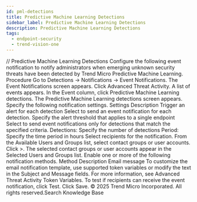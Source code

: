 ```yaml
---
id: pml-detections
title: Predictive Machine Learning Detections
sidebar_label: Predictive Machine Learning Detections
description: Predictive Machine Learning Detections
tags:
  - endpoint-security
  - trend-vision-one
---
```


/*<![CDATA[*/ $('#title').html($('meta[name=map-description]').attr('content')); /*]]>*/ Predictive Machine Learning Detections Configure the following event notification to notify administrators when emerging unknown security threats have been detected by Trend Micro Predictive Machine Learning. Procedure Go to Detections → Notifications → Event Notifications. The Event Notifications screen appears. Click Advanced Threat Activity. A list of events appears. In the Event column, click Predictive Machine Learning detections. The Predictive Machine Learning detections screen appears. Specify the following notification settings. Settings Description Trigger an alert for each detection Select to send an event notification for each detection. Specify the alert threshold that applies to a single endpoint Select to send event notifications only for detections that match the specified criteria. Detections: Specify the number of detections Period: Specify the time period in hours Select recipients for the notification. From the Available Users and Groups list, select contact groups or user accounts. Click >. The selected contact groups or user accounts appear in the Selected Users and Groups list. Enable one or more of the following notification methods. Method Description Email message To customize the email notification template, use supported token variables or modify the text in the Subject and Message fields. For more information, see Advanced Threat Activity Token Variables. To test if recipients can receive the event notification, click Test. Click Save. © 2025 Trend Micro Incorporated. All rights reserved.Search Knowledge Base
